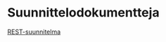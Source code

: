 # Suunnittelodokumentteja

[REST-suunnitelma](https://documenter.getpostman.com/view/25573759/2s9YeABa7q)
